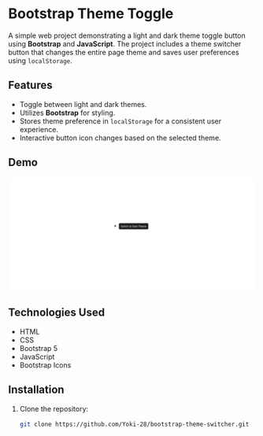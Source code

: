 # Bootstrap Theme Toggle

A simple web project demonstrating a light and dark theme toggle button using **Bootstrap** and **JavaScript**. The project includes a theme switcher button that changes the entire page theme and saves user preferences using `localStorage`.

## Features

- Toggle between light and dark themes.
- Utilizes **Bootstrap** for styling.
- Stores theme preference in `localStorage` for a consistent user experience.
- Interactive button icon changes based on the selected theme.

## Demo

![Theme Toggle Demo](Assests/Demo.gif)

## Technologies Used

- HTML
- CSS
- Bootstrap 5
- JavaScript
- Bootstrap Icons

## Installation

1. Clone the repository:
   ```bash
   git clone https://github.com/Yoki-28/bootstrap-theme-switcher.git
